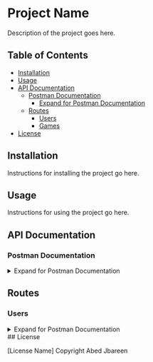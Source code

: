 # Project Name

Description of the project goes here.

## Table of Contents

- [Installation](#installation)
- [Usage](#usage)
- [API Documentation](#api-documentation)
  - [Postman Documentation](#postman-documentation)
    - [Expand for Postman Documentation](#expand-for-postman-documentation)
  - [Routes](#routes)
    - [Users](#users)
    - [Games](#games)
- [License](#license)

## Installation

Instructions for installing the project go here.

## Usage

Instructions for using the project go here.

## API Documentation

### Postman Documentation

<details>
<summary>Expand for Postman Documentation</summary>

Add links to Postman documentation here.

</details>

## Routes

### Users

<details>
<summary>Expand for Postman Documentation</summary>

| No. | URL          | Method | Authorization | Action             | Notice        | Return         |
| --- | ------------ | ------ | ------------- | ------------------ | ------------- | -------------- |
| 1   | /users       | POST   | all           | Register user      | Encrypt token | Array of users |
| 2   | /users/login | POST   | all           | Login              |               | Get all users  |
| 3   | /users       | GET    | admin         | Get user           | User or admin | User           |
| 4   | /users/:id   | GET    |               | Edit user          | User          |                |
| 5   | /users/:id   | PUT    |               | Change user status | User          |                |
| 6   | /users/:id   | PATCH  |               | Delete user        | User or admin |                |
| 7   | /users/:id   | DELETE |               | Delete user        | User or admin |                |

### Games

| No. | URL             | Method | Authorization | Action          | Return                |
| --- | --------------- | ------ | ------------- | --------------- | --------------------- |
| 1   | /games          | GET    | all           | All games       | Array of games        |
| 2   | /games/my-games | GET    | registered    | User's games    | Array of user's games |
| 3   | /games/:id      | GET    | all           | Get game        | Game                  |
| 4   | /games          | POST   | business user | Create new game | Game                  |
| 5   | /games/:id/like | PUT    | registered    | Like game       |                       |
| 6   | /games/:id      | PATCH  |               | Update game     |                       |
| 7   | /games/:id      | DELETE |               | Delete game     |                       |

</details>
## License

[License Name]
Copyright Abed Jbareen
